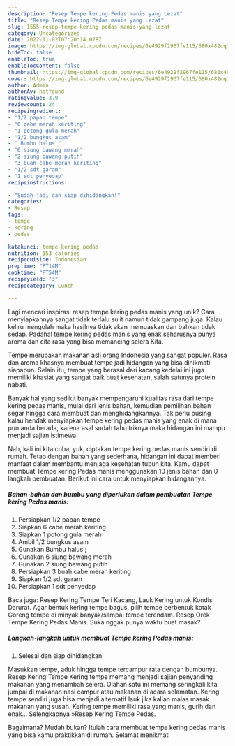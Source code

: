 ```yaml
---
description: "Resep Tempe kering Pedas manis yang Lezat"
title: "Resep Tempe kering Pedas manis yang Lezat"
slug: 1555-resep-tempe-kering-pedas-manis-yang-lezat
category: Uncategorized
date: 2022-11-02T07:20:14.078Z
image: https://img-global.cpcdn.com/recipes/6e4929f2967fe115/680x482cq70/tempe-kering-pedas-manis-foto-resep-utama.jpg
hideToc: false
enableToc: true
enableTocContent: false
thumbnail: https://img-global.cpcdn.com/recipes/6e4929f2967fe115/680x482cq70/tempe-kering-pedas-manis-foto-resep-utama.jpg
cover: https://img-global.cpcdn.com/recipes/6e4929f2967fe115/680x482cq70/tempe-kering-pedas-manis-foto-resep-utama.jpg
author: Admin
authorAv: notfound
ratingvalue: 3.9
reviewcount: 24
recipeingredient:
- "1/2 papan tempe"
- "6 cabe merah keriting"
- "1 potong gula merah"
- "1/2 bungkus asam"
- " Bumbu halus "
- "6 siung bawang merah"
- "2 siung bawang putih"
- "3 buah cabe merah keriting"
- "1/2 sdt garam"
- "1 sdt penyedap"
recipeinstructions:

- "Sudah jadi dan siap dihidangkan!"
categories:
- Resep
tags:
- tempe
- kering
- pedas

katakunci: tempe kering pedas 
nutrition: 153 calories
recipecuisine: Indonesian
preptime: "PT14M"
cooktime: "PT54M"
recipeyield: "3"
recipecategory: Lunch

---
```





Lagi mencari inspirasi resep tempe kering pedas manis yang unik? Cara menyiapkannya sangat tidak terlalu sulit namun tidak gampang juga. Kalau keliru mengolah maka hasilnya tidak akan memuaskan dan bahkan tidak sedap. Padahal tempe kering pedas manis yang enak seharusnya punya aroma dan cita rasa yang bisa memancing selera Kita.





Tempe merupakan makanan asli orang Indonesia yang sangat populer. Rasa dan aroma khasnya membuat tempe jadi hidangan yang bisa dinikmati siapapun. Selain itu, tempe yang berasal dari kacang kedelai ini juga memiliki khasiat yang sangat baik buat kesehatan, salah satunya protein nabati.

Banyak hal yang sedikit banyak mempengaruhi kualitas rasa dari tempe kering pedas manis, mulai dari jenis bahan, kemudian pemilihan bahan segar hingga cara membuat dan menghidangkannya. Tak perlu pusing kalau hendak menyiapkan tempe kering pedas manis yang enak di mana pun anda berada, karena asal sudah tahu triknya maka hidangan ini mampu menjadi sajian istimewa.






Nah, kali ini kita coba, yuk, ciptakan tempe kering pedas manis sendiri di rumah. Tetap dengan bahan yang sederhana, hidangan ini dapat memberi manfaat dalam membantu menjaga kesehatan tubuh kita. Kamu dapat membuat Tempe kering Pedas manis menggunakan 10 jenis bahan dan 0 langkah pembuatan. Berikut ini cara untuk menyiapkan hidangannya.

<!--inarticleads1-->

##### Bahan-bahan dan bumbu yang diperlukan dalam pembuatan Tempe kering Pedas manis:

1. Persiapkan 1/2 papan tempe
1. Siapkan 6 cabe merah keriting
1. Siapkan 1 potong gula merah
1. Ambil 1/2 bungkus asam
1. Gunakan  Bumbu halus ;
1. Gunakan 6 siung bawang merah
1. Gunakan 2 siung bawang putih
1. Persiapkan 3 buah cabe merah keriting
1. Siapkan 1/2 sdt garam
1. Persiapkan 1 sdt penyedap


Baca juga: Resep Kering Tempe Teri Kacang, Lauk Kering untuk Kondisi Darurat. Agar bentuk kering tempe bagus, pilih tempe berbentuk kotak Goreng tempe di minyak banyak/sampai tempe terendam. Resep Orek Tempe Kering Pedas Manis. Suka nggak punya waktu buat masak? 

<!--inarticleads2-->

##### Langkah-langkah untuk membuat Tempe kering Pedas manis:


1. Selesai dan siap dihidangkan!

Masukkan tempe, aduk hingga tempe tercampur rata dengan bumbunya. Resep Kering Tempe Kering tempe memang menjadi sajian penyanding makanan yang menambah selera. Olahan satu ini memang seringkali kita jumpai di makanan nasi campur atau makanan di acara selamatan. Kering tempe sendiri juga bisa menjadi alternatif lauk jika kalian malas masak makanan yang susah. Kering tempe memiliki rasa yang manis, gurih dan enak… Selengkapnya »Resep Kering Tempe Pedas. 

Bagaimana? Mudah bukan? Itulah cara membuat tempe kering pedas manis yang bisa kamu praktikkan di rumah. Selamat menikmati
